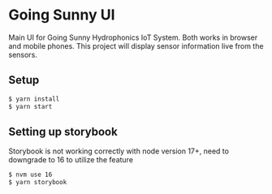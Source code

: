 # Going Sunny UI

Main UI for Going Sunny Hydrophonics IoT System. Both works in browser and mobile phones.
This project will display sensor information live from the sensors.

## Setup

```bash
$ yarn install
$ yarn start
```

## Setting up storybook

Storybook is not working correctly with node version 17+, need to downgrade to 16 to utilize the feature

```bash
$ nvm use 16
$ yarn storybook
```
